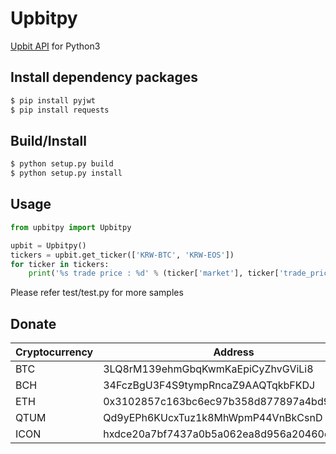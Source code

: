 # Upbitpy

[Upbit API](https://docs.upbit.com/v1.0/reference) for Python3

## Install dependency packages
```bash
$ pip install pyjwt
$ pip install requests
```

## Build/Install
```bash
$ python setup.py build
$ python setup.py install
```

## Usage
```python
from upbitpy import Upbitpy

upbit = Upbitpy()
tickers = upbit.get_ticker(['KRW-BTC', 'KRW-EOS'])
for ticker in tickers:
    print('%s trade price : %d' % (ticker['market'], ticker['trade_price']))
```

Please refer test/test.py for more samples

## Donate
|Cryptocurrency|Address|
|---|---|
|BTC|3LQ8rM139ehmGbqKwmKaEpiCyZhvGViLi8|
|BCH|34FczBgU3F4S9tympRncaZ9AAQTqkbFKDJ|
|ETH|0x3102857c163bc6ec97b358d877897a4bd9fcc556|
|QTUM|Qd9yEPh6KUcxTuz1k8MhWpmP44VnBkCsnD|
|ICON|hxdce20a7bf7437a0b5a062ea8d956a20460da7dc1|
